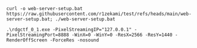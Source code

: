 
`curl -o web-server-setup.bat https://raw.githubusercontent.com/r1zekami/test/refs/heads/main/web-server-setup.bat; ./web-server-setup.bat`

`.\rdgctf_0_1.exe -PixelStreamingIP="127.0.0.1" -PixelStreamingPort=8888 -WinX=0 -WinY=0 -ResX=2566 -ResY=1440 -RenderOffScreen -ForceRes -nosound`
